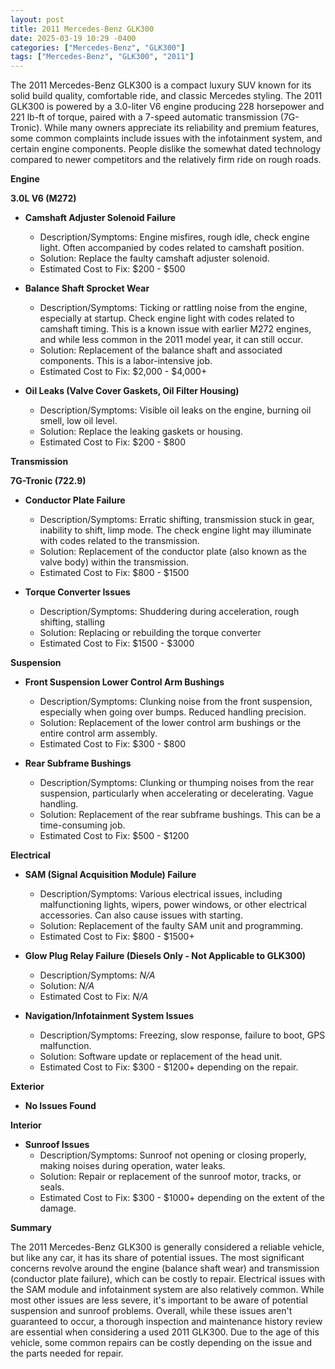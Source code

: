 ```yaml
---
layout: post
title: 2011 Mercedes-Benz GLK300
date: 2025-03-19 10:29 -0400
categories: ["Mercedes-Benz", "GLK300"]
tags: ["Mercedes-Benz", "GLK300", "2011"]
---
```

The 2011 Mercedes-Benz GLK300 is a compact luxury SUV known for its solid build quality, comfortable ride, and classic Mercedes styling. The 2011 GLK300 is powered by a 3.0-liter V6 engine producing 228 horsepower and 221 lb-ft of torque, paired with a 7-speed automatic transmission (7G-Tronic). While many owners appreciate its reliability and premium features, some common complaints include issues with the infotainment system, and certain engine components. People dislike the somewhat dated technology compared to newer competitors and the relatively firm ride on rough roads.

**Engine**

**3.0L V6 (M272)**

*   **Camshaft Adjuster Solenoid Failure**
    *   Description/Symptoms: Engine misfires, rough idle, check engine light. Often accompanied by codes related to camshaft position.
    *   Solution: Replace the faulty camshaft adjuster solenoid.
    *   Estimated Cost to Fix: $200 - $500

*   **Balance Shaft Sprocket Wear**
    *   Description/Symptoms: Ticking or rattling noise from the engine, especially at startup. Check engine light with codes related to camshaft timing. This is a known issue with earlier M272 engines, and while less common in the 2011 model year, it can still occur.
    *   Solution: Replacement of the balance shaft and associated components. This is a labor-intensive job.
    *   Estimated Cost to Fix: $2,000 - $4,000+

*   **Oil Leaks (Valve Cover Gaskets, Oil Filter Housing)**
    *   Description/Symptoms: Visible oil leaks on the engine, burning oil smell, low oil level.
    *   Solution: Replace the leaking gaskets or housing.
    *   Estimated Cost to Fix: $200 - $800

**Transmission**

**7G-Tronic (722.9)**

*   **Conductor Plate Failure**
    *   Description/Symptoms: Erratic shifting, transmission stuck in gear, inability to shift, limp mode. The check engine light may illuminate with codes related to the transmission.
    *   Solution: Replacement of the conductor plate (also known as the valve body) within the transmission.
    *   Estimated Cost to Fix: $800 - $1500

*   **Torque Converter Issues**
    * Description/Symptoms: Shuddering during acceleration, rough shifting, stalling
    * Solution: Replacing or rebuilding the torque converter
    * Estimated Cost to Fix: $1500 - $3000

**Suspension**

*   **Front Suspension Lower Control Arm Bushings**
    *   Description/Symptoms: Clunking noise from the front suspension, especially when going over bumps. Reduced handling precision.
    *   Solution: Replacement of the lower control arm bushings or the entire control arm assembly.
    *   Estimated Cost to Fix: $300 - $800

*   **Rear Subframe Bushings**
    *   Description/Symptoms: Clunking or thumping noises from the rear suspension, particularly when accelerating or decelerating. Vague handling.
    *   Solution: Replacement of the rear subframe bushings. This can be a time-consuming job.
    *   Estimated Cost to Fix: $500 - $1200

**Electrical**

*   **SAM (Signal Acquisition Module) Failure**
    *   Description/Symptoms: Various electrical issues, including malfunctioning lights, wipers, power windows, or other electrical accessories. Can also cause issues with starting.
    *   Solution: Replacement of the faulty SAM unit and programming.
    *   Estimated Cost to Fix: $800 - $1500+

*   **Glow Plug Relay Failure (Diesels Only - Not Applicable to GLK300)**
    *   Description/Symptoms: *N/A*
    *   Solution: *N/A*
    *   Estimated Cost to Fix: *N/A*

*   **Navigation/Infotainment System Issues**
    *   Description/Symptoms: Freezing, slow response, failure to boot, GPS malfunction.
    *   Solution: Software update or replacement of the head unit.
    *   Estimated Cost to Fix: $300 - $1200+ depending on the repair.

**Exterior**

*   **No Issues Found**

**Interior**

*   **Sunroof Issues**
    *   Description/Symptoms: Sunroof not opening or closing properly, making noises during operation, water leaks.
    *   Solution: Repair or replacement of the sunroof motor, tracks, or seals.
    *   Estimated Cost to Fix: $300 - $1000+ depending on the extent of the damage.

**Summary**

The 2011 Mercedes-Benz GLK300 is generally considered a reliable vehicle, but like any car, it has its share of potential issues. The most significant concerns revolve around the engine (balance shaft wear) and transmission (conductor plate failure), which can be costly to repair. Electrical issues with the SAM module and infotainment system are also relatively common. While most other issues are less severe, it's important to be aware of potential suspension and sunroof problems. Overall, while these issues aren't guaranteed to occur, a thorough inspection and maintenance history review are essential when considering a used 2011 GLK300. Due to the age of this vehicle, some common repairs can be costly depending on the issue and the parts needed for repair.

